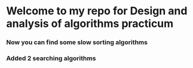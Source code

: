 # Welcome to my repo for Design and analysis of algorithms practicum

### Now you can find some slow sorting algorithms
### Added 2 searching algorithms
